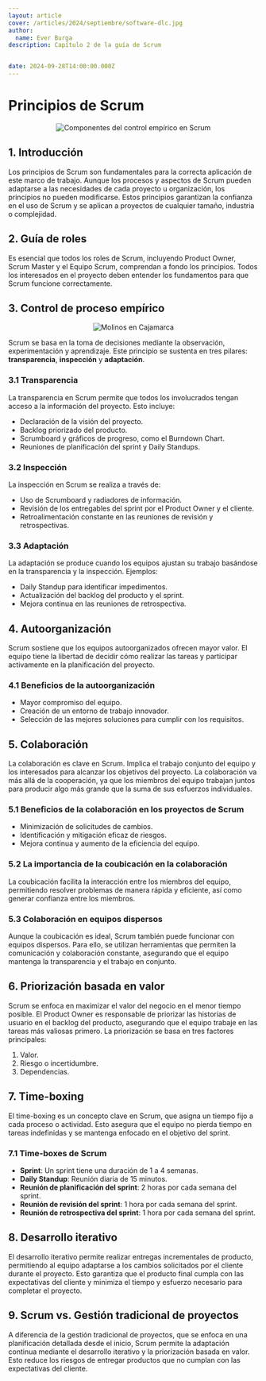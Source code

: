 ```yaml
---
layout: article
cover: /articles/2024/septiembre/software-dlc.jpg
author:
  name: Ever Burga
description: Capítulo 2 de la guía de Scrum


date: 2024-09-28T14:00:00.000Z
---
```


# Principios de Scrum

<p align="center">
  <img src="/articles/2024/septiembre/scrum-principles.jpg" alt="Componentes del control empírico en Scrum">
</p>

## 1. Introducción

Los principios de Scrum son fundamentales para la correcta aplicación de este marco de trabajo. Aunque los procesos y aspectos de Scrum pueden adaptarse a las necesidades de cada proyecto u organización, los principios no pueden modificarse. Estos principios garantizan la confianza en el uso de Scrum y se aplican a proyectos de cualquier tamaño, industria o complejidad.

## 2. Guía de roles

Es esencial que todos los roles de Scrum, incluyendo Product Owner, Scrum Master y el Equipo Scrum, comprendan a fondo los principios. Todos los interesados en el proyecto deben entender los fundamentos para que Scrum funcione correctamente.

## 3. Control de proceso empírico


<p align="center">
  <img src="/articles/2024/octubre/central-eolica.jpeg" alt="Molinos en Cajamarca">
</p>

Scrum se basa en la toma de decisiones mediante la observación, experimentación y aprendizaje. Este principio se sustenta en tres pilares: **transparencia**, **inspección** y **adaptación**.

### 3.1 Transparencia

La transparencia en Scrum permite que todos los involucrados tengan acceso a la información del proyecto. Esto incluye:
- Declaración de la visión del proyecto.
- Backlog priorizado del producto.
- Scrumboard y gráficos de progreso, como el Burndown Chart.
- Reuniones de planificación del sprint y Daily Standups.

### 3.2 Inspección

La inspección en Scrum se realiza a través de:
- Uso de Scrumboard y radiadores de información.
- Revisión de los entregables del sprint por el Product Owner y el cliente.
- Retroalimentación constante en las reuniones de revisión y retrospectivas.

### 3.3 Adaptación

La adaptación se produce cuando los equipos ajustan su trabajo basándose en la transparencia y la inspección. Ejemplos:
- Daily Standup para identificar impedimentos.
- Actualización del backlog del producto y el sprint.
- Mejora continua en las reuniones de retrospectiva.

## 4. Autoorganización

Scrum sostiene que los equipos autoorganizados ofrecen mayor valor. El equipo tiene la libertad de decidir cómo realizar las tareas y participar activamente en la planificación del proyecto.

### 4.1 Beneficios de la autoorganización

- Mayor compromiso del equipo.
- Creación de un entorno de trabajo innovador.
- Selección de las mejores soluciones para cumplir con los requisitos.

## 5. Colaboración

La colaboración es clave en Scrum. Implica el trabajo conjunto del equipo y los interesados para alcanzar los objetivos del proyecto. La colaboración va más allá de la cooperación, ya que los miembros del equipo trabajan juntos para producir algo más grande que la suma de sus esfuerzos individuales.

### 5.1 Beneficios de la colaboración en los proyectos de Scrum

- Minimización de solicitudes de cambios.
- Identificación y mitigación eficaz de riesgos.
- Mejora continua y aumento de la eficiencia del equipo.

### 5.2 La importancia de la coubicación en la colaboración

La coubicación facilita la interacción entre los miembros del equipo, permitiendo resolver problemas de manera rápida y eficiente, así como generar confianza entre los miembros.

### 5.3 Colaboración en equipos dispersos

Aunque la coubicación es ideal, Scrum también puede funcionar con equipos dispersos. Para ello, se utilizan herramientas que permiten la comunicación y colaboración constante, asegurando que el equipo mantenga la transparencia y el trabajo en conjunto.

## 6. Priorización basada en valor

Scrum se enfoca en maximizar el valor del negocio en el menor tiempo posible. El Product Owner es responsable de priorizar las historias de usuario en el backlog del producto, asegurando que el equipo trabaje en las tareas más valiosas primero. La priorización se basa en tres factores principales:
1. Valor.
2. Riesgo o incertidumbre.
3. Dependencias.

## 7. Time-boxing

El time-boxing es un concepto clave en Scrum, que asigna un tiempo fijo a cada proceso o actividad. Esto asegura que el equipo no pierda tiempo en tareas indefinidas y se mantenga enfocado en el objetivo del sprint.

### 7.1 Time-boxes de Scrum

- **Sprint**: Un sprint tiene una duración de 1 a 4 semanas.
- **Daily Standup**: Reunión diaria de 15 minutos.
- **Reunión de planificación del sprint**: 2 horas por cada semana del sprint.
- **Reunión de revisión del sprint**: 1 hora por cada semana del sprint.
- **Reunión de retrospectiva del sprint**: 1 hora por cada semana del sprint.

## 8. Desarrollo iterativo

El desarrollo iterativo permite realizar entregas incrementales de producto, permitiendo al equipo adaptarse a los cambios solicitados por el cliente durante el proyecto. Esto garantiza que el producto final cumpla con las expectativas del cliente y minimiza el tiempo y esfuerzo necesario para completar el proyecto.

## 9. Scrum vs. Gestión tradicional de proyectos

A diferencia de la gestión tradicional de proyectos, que se enfoca en una planificación detallada desde el inicio, Scrum permite la adaptación continua mediante el desarrollo iterativo y la priorización basada en valor. Esto reduce los riesgos de entregar productos que no cumplan con las expectativas del cliente.
